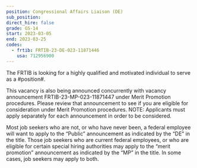 ```yaml
---
position: Congressional Affairs Liaison (DE)
sub_position:
direct_hire: false
grade: GS-14
start: 2023-03-05
end: 2023-03-25
codes:
  - frtib: FRTIB-23-DE-023-11871446
    usa: 712956900
---
```


The FRTIB is looking for a highly qualified and motivated individual to serve as a #position#.

This vacancy is also being announced concurrently with vacancy announcement FRTIB-23-MP-023-11871447 under Merit Promotion procedures. Please review that announcement to see if you are eligible for consideration under Merit Promotion procedures. NOTE: Applicants must apply separately for each announcement in order to be considered.

Most job seekers who are not, or who have never been, a federal employee will want to apply to the “Public” announcement as indicated by the “DE” in the title.  Those job seekers who are current federal employees, or who are eligible for certain special hiring authorities may apply to the “merit promotion” announcement as indicated by the “MP” in the title.  In some cases, job seekers may apply to both.
